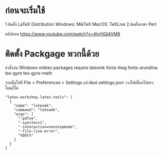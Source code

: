 # ก่อนจะเริ่มใช้
1.ติดตั้ง LaTeX Distribution
    Windows: MikTeX
    MacOS: TeXLive
2.ติดตั้งภาษา Perl

คลิปสอน https://www.youtube.com/watch?v=4lyHIQl4VM8

# ติดตั้ง Packgage พวกนี้ด้วย
คำสั่งบน Windows
    miktex packages require latexmk fonts-tlwg fonts-arundina tex-gyre tex-gyre-math

จากนั้นไปที่
    File > Preferences > Settings แล้วพิมพ์ settings.json
    วางไฟล์นี้ลงไปตรงไหนก็ได้
    
    "latex-workshop.latex.tools": [
      {
        "name": "latexmk",
        "command": "latexmk",
        "args": [
          "-pdfxe",
          "-synctex=1",
          "-interaction=nonstopmode",
          "-file-line-error",
          "%DOC%"
        ]
      }
    ]